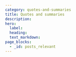 ```yaml
---
category: quotes-and-summaries
title: Quotes and summaries
description:
hero:
  label:
  heading:
  text_markdown:
page_blocks:
  - _id: posts_relevant
---
```

